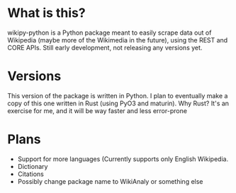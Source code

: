 # What is this?
wikipy-python is a Python package meant to easily scrape data out of Wikipedia (maybe more of the Wikimedia in the future), using the REST and CORE APIs.
Still early development, not releasing any versions yet.

# Versions
This version of the package is written in Python. I plan to eventually make a copy of this one written in Rust (using PyO3 and maturin).
Why Rust? It's an exercise for me, and it will be way faster and less error-prone

# Plans
- Support for more languages (Currently supports only English Wikipedia.
- Dictionary
- Citations
- Possibly change package name to WikiAnaly or something else
